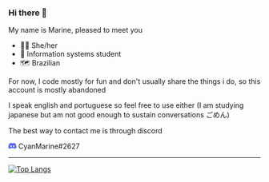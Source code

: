 ### Hi there 👋
My name is Marine, pleased to meet you

- 👸🏽 She/her
- 🏫 Information systems student
- 🗺️ Brazilian

For now, I code mostly for fun and don't usually share the things i do, so this account is mostly abandoned

I speak english and portuguese so feel free to use either
(I am studying japanese but am not good enough to sustain conversations ごめん)

The best way to contact me is through discord

<img src="https://raw.githubusercontent.com/PrincessCyanMarine/PrincessCyanMarine/main/assets/discord.png" alt="Discord username" title="Discord username" style="max-height: 16px; max-width: 16px;"> CyanMarine#2627


----


[![Top Langs](https://github-readme-stats.vercel.app/api/top-langs/?username=PrincessCyanMarine&theme=nightowl&hide_border=true&layout=compact)](https://github.com/anuraghazra/github-readme-stats)
<!--
**PrincessCyanMarine/PrincessCyanMarine** is a ✨ _special_ ✨ repository because its `README.md` (this file) appears on your GitHub profile.

Here are some ideas to get you started:

- 🔭 I’m currently working on ...
- 🌱 I’m currently learning ...
- 👯 I’m looking to collaborate on ...
- 🤔 I’m looking for help with ...
- 💬 Ask me about ...
- 📫 How to reach me: ...
- 😄 Pronouns: ...
- ⚡ Fun fact: ...
-->
